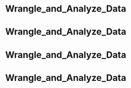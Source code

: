 # Wrangle_and_Analyze_Data
# Wrangle_and_Analyze_Data
# Wrangle_and_Analyze_Data
# Wrangle_and_Analyze_Data
